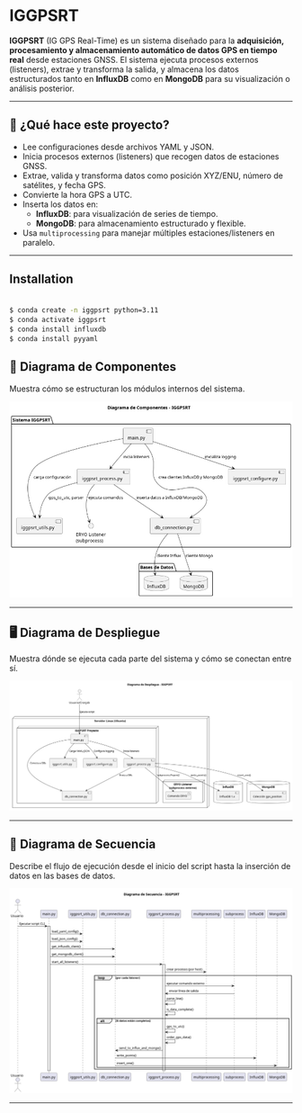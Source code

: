 # IGGPSRT

**IGGPSRT** (IG GPS Real-Time) es un sistema diseñado para la **adquisición, procesamiento y almacenamiento automático de datos GPS en tiempo real** desde estaciones GNSS. El sistema ejecuta procesos externos (listeners), extrae y transforma la salida, y almacena los datos estructurados tanto en **InfluxDB** como en **MongoDB** para su visualización o análisis posterior.

---

## 🚀 ¿Qué hace este proyecto?

- Lee configuraciones desde archivos YAML y JSON.
- Inicia procesos externos (listeners) que recogen datos de estaciones GNSS.
- Extrae, valida y transforma datos como posición XYZ/ENU, número de satélites, y fecha GPS.
- Convierte la hora GPS a UTC.
- Inserta los datos en:
  - **InfluxDB**: para visualización de series de tiempo.
  - **MongoDB**: para almacenamiento estructurado y flexible.
- Usa `multiprocessing` para manejar múltiples estaciones/listeners en paralelo.

---


## Installation

```bash

$ conda create -n iggpsrt python=3.11
$ conda activate iggpsrt
$ conda install influxdb
$ conda install pyyaml
```


## 🧩 Diagrama de Componentes

Muestra cómo se estructuran los módulos internos del sistema.

![Diagrama de Componentes](docs/images/iggpsrt.component.png)

---

## 🖥️ Diagrama de Despliegue

Muestra dónde se ejecuta cada parte del sistema y cómo se conectan entre sí.

![Diagrama de Despliegue](docs/images/iggpsrt_deploy.png)

---

## 🔄 Diagrama de Secuencia

Describe el flujo de ejecución desde el inicio del script hasta la inserción de datos en las bases de datos.

![Diagrama de Secuencia](docs/images/iggpsrt.sequence.png)

---



